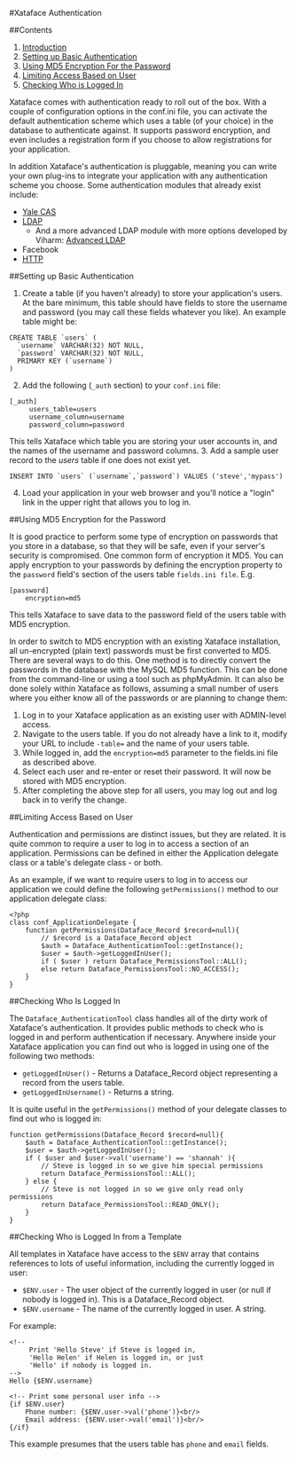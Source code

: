 #Xataface Authentication

##Contents

1. [Introduction](#introduction)
2. [Setting up Basic Authentication](#setting-up-basic-authentication)
3. [Using MD5 Encryption For the Password](#using-md5-encryption-for-the-password)
4. [Limiting Access Based on User](#limiting-access-based-on-user)
5. [Checking Who is Logged In](#checking-who-is-logged-in)

<a name="introduction"></a>

Xataface comes with authentication ready to roll out of the box. With a couple of configuration options in the conf.ini file, you can activate the default authentication scheme which uses a table (of your choice) in the database to authenticate against. It supports password encryption, and even includes a registration form if you choose to allow registrations for your application.

In addition Xataface's authentication is pluggable, meaning you can write your own plug-ins to integrate your application with any authentication scheme you choose. Some authentication modules that already exist include:

* [Yale CAS](http://weblite.ca/svn/dataface/modules/Auth/cas/trunk/)
* [LDAP](http://weblite.ca/svn/dataface/modules/Auth/ldap/trunk/)
  * And a more advanced LDAP module with more options developed by Viharm: [Advanced LDAP](https://bitbucket.org/viharm/xatafaceldapauth/)
* Facebook
* [HTTP](http://weblite.ca/svn/dataface/modules/Auth/http/trunk/)

##Setting up Basic Authentication

1. Create a table (if you haven't already) to store your application's users. At the bare minimum, this table should have fields to store the username and password (you may call these fields whatever you like). An example table might be:

 ~~~
 CREATE TABLE `users` (
   `username` VARCHAR(32) NOT NULL,
   `password` VARCHAR(32) NOT NULL,
   PRIMARY KEY (`username`)
 )
 ~~~
2. Add the following (`_auth` section) to your `conf.ini` file:

 ~~~
 [_auth]
      users_table=users
      username_column=username
      password_column=password
 ~~~
This tells Xataface which table you are storing your user accounts in, and the names of the username and password columns.
3. Add a sample user record to the *users* table if one does not exist yet.

 ~~~
 INSERT INTO `users` (`username`,`password`) VALUES ('steve','mypass')
 ~~~
4. Load your application in your web browser and you'll notice a "login" link in the upper right that allows you to log in.

##Using MD5 Encryption for the Password

It is good practice to perform some type of encryption on passwords that you store in a database, so that they will be safe, even if your server's security is compromised. One common form of encryption it MD5. You can apply encryption to your passwords by defining the encryption property to the `password` field's section of the users table `fields.ini file`. E.g.

~~~
[password]
    encryption=md5
~~~

This tells Xataface to save data to the password field of the users table with MD5 encryption.

In order to switch to MD5 encryption with an existing Xataface installation, all un-encrypted (plain text) passwords must be first converted to MD5. There are several ways to do this. One method is to directly convert the passwords in the database with the MySQL MD5 function. This can be done from the command-line or using a tool such as phpMyAdmin. It can also be done solely within Xataface as follows, assuming a small number of users where you either know all of the passwords or are planning to change them:

1. Log in to your Xataface application as an existing user with ADMIN-level access.
2. Navigate to the users table. If you do not already have a link to it, modify your URL to include `-table=` and the name of your users table.
3. While logged in, add the `encryption=md5` parameter to the fields.ini file as described above.
4. Select each user and re-enter or reset their password. It will now be stored with MD5 encryption.
5. After completing the above step for all users, you may log out and log back in to verify the change.

##Limiting Access Based on User

Authentication and permissions are distinct issues, but they are related. It is quite common to require a user to log in to access a section of an application. Permissions can be defined in either the Application delegate class or a table's delegate class - or both.

As an example, if we want to require users to log in to access our application we could define the following `getPermissions()` method to our application delegate class:

~~~
<?php
class conf_ApplicationDelegate {
    function getPermissions(Dataface_Record $record=null){
        // $record is a Dataface_Record object
        $auth = Dataface_AuthenticationTool::getInstance();
        $user = $auth->getLoggedInUser();
        if ( $user ) return Dataface_PermissionsTool::ALL();
        else return Dataface_PermissionsTool::NO_ACCESS();
    }
}
~~~

##Checking Who Is Logged In

The `Dataface_AuthenticationTool` class handles all of the dirty work of Xataface's authentication. It provides public methods to check who is logged in and perform authentication if necessary. Anywhere inside your Xataface application you can find out who is logged in using one of the following two methods:

* `getLoggedInUser()` - Returns a Dataface_Record object representing a record from the users table.
* `getLoggedInUsername()` - Returns a string.

It is quite useful in the `getPermissions()` method of your delegate classes to find out who is logged in:

~~~
function getPermissions(Dataface_Record $record=null){
    $auth = Dataface_AuthenticationTool::getInstance();
    $user = $auth->getLoggedInUser();
    if ( $user and $user->val('username') == 'shannah' ){
        // Steve is logged in so we give him special permissions
        return Dataface_PermissionsTool::ALL();
    } else {
        // Steve is not logged in so we give only read only permissions
        return Dataface_PermissionsTool::READ_ONLY();
    }
}
~~~

##Checking Who is Logged In from a Template

All templates in Xataface have access to the `$ENV` array that contains references to lots of useful information, including the currently logged in user:

* `$ENV.user` - The user object of the currently logged in user (or null if nobody is logged in). This is a Dataface_Record object.
* `$ENV.username` - The name of the currently logged in user. A string.

For example:

~~~
<!-- 
     Print 'Hello Steve' if Steve is logged in,
     'Hello Helen' if Helen is logged in, or just 
     'Hello' if nobody is logged in. 
-->
Hello {$ENV.username}

<!-- Print some personal user info -->
{if $ENV.user}
    Phone number: {$ENV.user->val('phone')}<br/>
    Email address: {$ENV.user->val('email')}<br/>
{/if}
~~~

This example presumes that the users table has `phone` and `email` fields.
